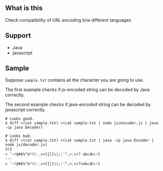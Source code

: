 ## What is this
Check compatibility of URL encoding b/w different languages

## Support 
- Java
- javascript

## Sample
Suppose `sample.txt` contains all the character you are going to use.

The first example checks if js-encoded string can be decoded by Java correctly.

The second example checks if java-encoded string can be decoded by javascript correctly.


```
# Looks good.
$ diff <(cat sample.txt) <(cat sample.txt | node js/encoder.js | java -cp java Decoder)

# Looks bad.
$ diff <(cat sample.txt) <(cat sample.txt | java -cp java Encoder | node js/decoder.js)
1c1
< `~!@#$%^&*()-_=+[{]}\|;:'",<.>/? abcあいう
---
> `~!@#$%^&*()-_=+[{]}\|;:'",<.>/?+abcあいう
```